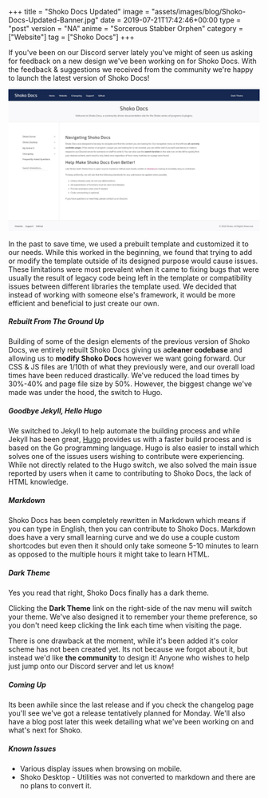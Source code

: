 +++
title = "Shoko Docs Updated"
image = "assets/images/blog/Shoko-Docs-Updated-Banner.jpg"
date = 2019-07-21T17:42:46+00:00
type = "post"
version = "NA"
anime = "Sorcerous Stabber Orphen"
category = ["Website"]
tag = ["Shoko Docs"]
+++

If you've been on our Discord server lately you've might of seen us asking for feedback on a new design we've been working on for Shoko Docs. With the feedback & suggestions we received from the community we're happy to launch the latest version of Shoko Docs!

![Shoko Docs Updated](/assets/images/blog/Shoko-Docs-Updated.jpg)

In the past to save time, we used a prebuilt template and customized it to our needs. While this worked in the beginning, we found that trying to add or modify the template outside of its designed purpose would cause issues. These limitations were most prevalent when it came to fixing bugs that were usually the result of legacy code being left in the template or compatibility issues between different libraries the template used. We decided that instead of working with someone else's framework, it would be more efficient and beneficial to just create our own.

##### Rebuilt From The Ground Up

Building of some of the design elements of the previous version of Shoko Docs, we entirely rebuilt Shoko Docs giving us a**cleaner codebase** and allowing us to **modify Shoko Docs** however we want going forward. Our CSS & JS files are 1/10th of what they previously were, and our overall load times have been reduced drastically. We've reduced the load times by 30%-40% and page file size by 50%. However, the biggest change we've made was under the hood, the switch to Hugo.

##### Goodbye Jekyll, Hello Hugo

We switched to Jekyll to help automate the building process and while Jekyll has been great, [Hugo](https://gohugo.io/) provides us with a faster build process and is based on the Go programming language. Hugo is also easier to install which solves one of the issues users wishing to contribute were experiencing. While not directly related to the Hugo switch, we also solved the main issue reported by users when it came to contributing to Shoko Docs, the lack of HTML knowledge.

##### Markdown

Shoko Docs has been completely rewritten in Markdown which means if you can type in English, then you can contribute to Shoko Docs. Markdown does have a very small learning curve and we do use a couple custom shortcodes but even then it should only take someone 5-10 minutes to learn as opposed to the multiple hours it might take to learn HTML.

##### Dark Theme

Yes you read that right, Shoko Docs finally has a dark theme.

Clicking the **Dark Theme** link on the right-side of the nav menu will switch your theme. We've also designed it to remember your theme preference, so you don't need keep clicking the link each time when visiting the page.

There is one drawback at the moment, while it's been added it's color scheme has not been created yet. Its not because we forgot about it, but instead we'd like **the community** to design it! Anyone who wishes to help just jump onto our Discord server and let us know!

##### Coming Up

Its been awhile since the last release and if you check the changelog page you'll see we've got a release tentatively planned for Monday. We'll also have a blog post later this week detailing what we've been working on and what's next for Shoko.

##### Known Issues

-   Various display issues when browsing on mobile.
-   Shoko Desktop - Utilities was not converted to markdown and there are no plans to convert it.